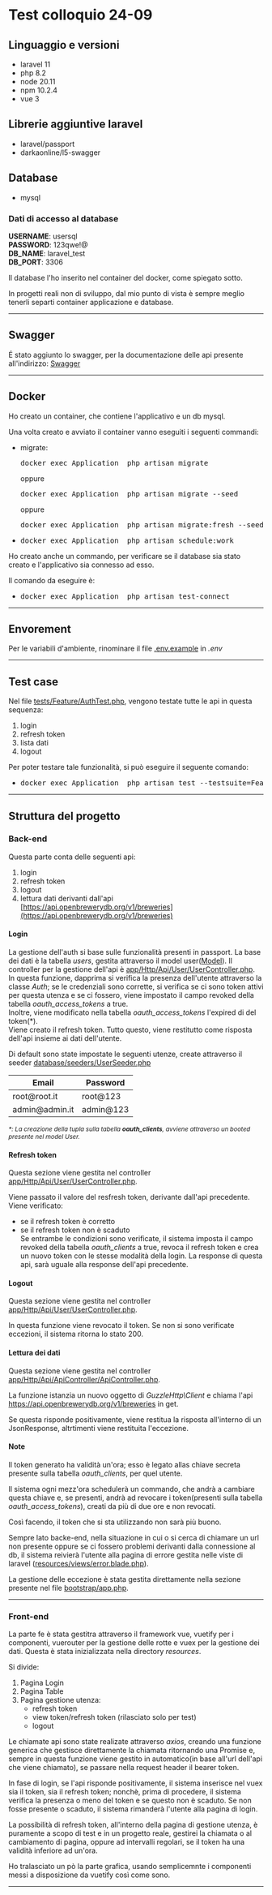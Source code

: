 # Test colloquio 24-09

## Linguaggio e versioni

- laravel 11
- php 8.2
- node 20.11
- npm 10.2.4
- vue 3


## Librerie aggiuntive laravel

- laravel/passport
- darkaonline/l5-swagger

## Database

- mysql

### Dati di accesso al database

<strong>USERNAME</strong>: usersql<br />
<strong>PASSWORD</strong>: 123qwe!@<br />
<strong>DB_NAME</strong>: laravel_test<br />
<strong>DB_PORT</strong>: 3306<br />

Il database l'ho inserito nel container del docker, come spiegato sotto.

In progetti reali non di sviluppo, dal mio punto di vista è sempre meglio tenerli separti container applicazione e database.

***

## Swagger

É stato aggiunto lo swagger, per la documentazione delle api presente all'indirizzo:
[Swagger]({host}/swagger/documentation)

***

## Docker
Ho creato un container, che contiene l'applicativo e un db mysql.

Una volta creato e avviato il container vanno eseguiti i seguenti commandi:

- migrate:
  <pre>docker exec Application  php artisan migrate</pre>
  oppure
  <pre>docker exec Application  php artisan migrate --seed</pre>
  oppure  
  <pre>docker exec Application  php artisan migrate:fresh --seed</pre>

- <pre>docker exec Application  php artisan schedule:work</pre>

Ho creato anche un commando, per verificare se il database sia stato creato e l'applicativo sia connesso ad esso.

Il comando da eseguire è:

- <pre>docker exec Application  php artisan test-connect</pre>

***

## Envorement

Per le variabili d'ambiente, rinominare il file [.env.example](.env.example) in <i>.env</i>

***

## Test case

Nel file [tests/Feature/AuthTest.php](AuthTest.php), vengono testate tutte le api in questa sequenza:
1. login
2. refresh token
3. lista dati
4. logout

Per poter testare tale funzionalità, si può eseguire il seguente comando:

- <pre>docker exec Application  php artisan test --testsuite=Feature</pre>

***

## Struttura del progetto

### Back-end

Questa parte conta delle seguenti api:

1. login 
2. refresh token
3. logout
4. lettura dati derivanti dall'api [https://api.openbrewerydb.org/v1/breweries](https://api.openbrewerydb.org/v1/breweries)

#### Login

La gestione dell'auth si base sulle funzionalità presenti in passport.
La base dei dati è la tabella <i>users</i>, gestita attraverso il model user(<a href="app/Models/User.php">Model</a>).
Il controller per la gestione dell'api è [app/Http/Api/User/UserController.php](UserController.php@login).<br />
In questa funzione, dapprima si verifica la presenza dell'utente attraverso la classe <i>Auth</i>; 
se le credenziali sono corrette, si verifica se ci sono token attivi per questa utenza e se ci fossero, viene impostato il campo  revoked della tabella <i>oauth_access_tokens</i> a true. <br />
Inoltre, viene modificato nella tabella <i>oauth_access_tokens</i> l'expired di del token(*).<br />
Viene creato il refresh token.
Tutto questo, viene restitutto come risposta dell'api insieme ai dati dell'utente.<br />

Di default sono state impostate le seguenti utenze, create attraverso il seeder [database/seeders/UserSeeder.php](UserSeeder.php)

<table>
<thead>
<tr>
<th>Email</th>
<th>Password</th>
</tr>
</thead>
<tbody>
<tr>
<td>root@root.it</td>
<td>root@123</td>
</tr>
<tr>
<td>admin@admin.it</td>
<td>admin@123</td>
</tr>
</tbody>
</table>

<i style="font-size:12px">*: La creazione della tupla sulla tabella <strong>oauth_clients</strong>, avviene attraverso un booted presente nel model User.</i>

#### Refresh token

Questa sezione viene gestita nel controller [app/Http/Api/User/UserController.php](UserController.php@refresh). 

Viene passato il valore del resfresh token, derivante dall'api precedente.
Viene verificato:
- se il refresh token è corretto
- se il refresh token non è scaduto <br />
Se entrambe le condizioni sono verificate, il sistema imposta il campo revoked della tabella <i>oauth_clients</i> a true, revoca il refresh token e crea un nuovo token con le stesse modalità della login.
La response di questa api, sarà uguale alla response dell'api precedente.

#### Logout
Questa sezione viene gestita nel controller [app/Http/Api/User/UserController.php](UserController.php@logout).

In questa funzione viene revocato il token.
Se non si sono verificate eccezioni, il sistema ritorna lo stato 200.

#### Lettura dei dati

Questa sezione viene gestita nel controller [app/Http/Api/ApiController/ApiController.php](ApiController.php@get_list).

La funzione istanzia un nuovo oggetto di <i>GuzzleHttp\Client</i>  e chiama l'api https://api.openbrewerydb.org/v1/breweries in get.

Se questa risponde positivamente, viene restitua la risposta all'interno di un JsonResponse, altrtimenti viene restituita l'eccezione.

#### Note

Il token generato ha validità un'ora; esso è legato allas chiave secreta presente sulla tabella <i>oauth_clients</i>, per quel utente.

Il sistema ogni mezz'ora schedulerà un commando, che andrà a cambiare questa chiave e, se presenti, andrà ad revocare i token(presenti sulla tabella <i>oauth_access_tokens</i>), creati da più di due ore e non revocati.

Così facendo, il token che si sta utilizzando non sarà più buono.

Sempre lato backe-end, nella situazione in cui o si cerca di chiamare un url non presente oppure se ci fossero problemi derivanti dalla connessione al db, il sistema reivierà l'utente alla pagina di errore gestita nelle viste di laravel ([resources/views/error.blade.php](error)).

La gestione delle eccezione è stata gestita direttamente nella sezione presente nel file [bootstrap/app.php](app.php).

---


### Front-end

La parte fe è stata gestitra attraverso il framework vue, vuetify per i componenti, vuerouter per la gestione delle rotte e vuex per la gestione dei dati.
Questa è stata inizializzata nella directory <i>resources</i>.<br />

Si divide:

1. Pagina Login
2. Pagina Table
3. Pagina gestione utenza:
   - refresh token
   - view token/refresh token (rilasciato solo per test)
   - logout

Le chiamate api sono state realizate attraverso <i>axios</i>, creando una funzione generica che gestisce direttamente la chiamata ritornando una Promise e, sempre in questa funzione viene gestito in automatico(in base all'url dell'api che viene chiamato), se passare nella request header il bearer token.

In fase di login, se l'api risponde positivamente, il sistema inserisce nel vuex sia il token, sia il refresh token; nonchè, prima di procedere, il sistema verifica la presenza o meno del token e se questo non è scaduto. Se non fosse presente o scaduto, il sistema rimanderà l'utente alla pagina di login.

La possibilità di refresh token, all'interno della pagina di gestione utenza, è puramente a scopo di test e in un progetto reale, gestirei la chiamata o al cambiamento di pagina, oppure ad intervalli regolari, se il token ha una validità inferiore ad un'ora. 

Ho tralasciato un pò la parte grafica, usando semplicemnte i componenti messi a disposizione da vuetify così come sono.

***



